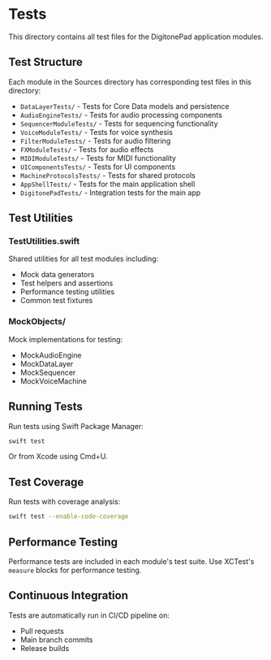 # Tests

This directory contains all test files for the DigitonePad application modules.

## Test Structure

Each module in the Sources directory has corresponding test files in this directory:

- `DataLayerTests/` - Tests for Core Data models and persistence
- `AudioEngineTests/` - Tests for audio processing components
- `SequencerModuleTests/` - Tests for sequencing functionality
- `VoiceModuleTests/` - Tests for voice synthesis
- `FilterModuleTests/` - Tests for audio filtering
- `FXModuleTests/` - Tests for audio effects
- `MIDIModuleTests/` - Tests for MIDI functionality
- `UIComponentsTests/` - Tests for UI components
- `MachineProtocolsTests/` - Tests for shared protocols
- `AppShellTests/` - Tests for the main application shell
- `DigitonePadTests/` - Integration tests for the main app

## Test Utilities

### TestUtilities.swift
Shared utilities for all test modules including:
- Mock data generators
- Test helpers and assertions
- Performance testing utilities
- Common test fixtures

### MockObjects/
Mock implementations for testing:
- MockAudioEngine
- MockDataLayer
- MockSequencer
- MockVoiceMachine

## Running Tests

Run tests using Swift Package Manager:
```bash
swift test
```

Or from Xcode using Cmd+U.

## Test Coverage

Run tests with coverage analysis:
```bash
swift test --enable-code-coverage
```

## Performance Testing

Performance tests are included in each module's test suite. Use XCTest's `measure` blocks for performance testing.

## Continuous Integration

Tests are automatically run in CI/CD pipeline on:
- Pull requests
- Main branch commits
- Release builds